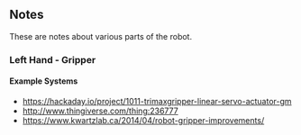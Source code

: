 ## Notes

These are notes about various parts of the robot.

### Left Hand - Gripper

#### Example Systems

- https://hackaday.io/project/1011-trimaxgripper-linear-servo-actuator-gm
- http://www.thingiverse.com/thing:236777
- https://www.kwartzlab.ca/2014/04/robot-gripper-improvements/
